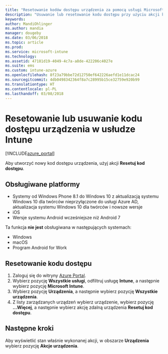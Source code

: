```yaml
---
title: "Resetowanie kodów dostępu urządzenia za pomocą usługi Microsoft Intune — Azure | Microsoft Docs"
description: "Usuwanie lub resetowanie kodu dostępu przy użyciu akcji kodu Usuń kod dostępu na urządzeniach zarządzanych i monitorowanych przy użyciu usługi Intune."
keywords: 
author: MandiOhlinger
ms.author: mandia
manager: dougeby
ms.date: 03/06/2018
ms.topic: article
ms.prod: 
ms.service: microsoft-intune
ms.technology: 
ms.assetid: 47181d19-4049-4c7a-a8de-422206c4027e
ms.suite: ems
ms.custom: intune-azure
ms.openlocfilehash: 8f23a79bbe72d12750ef642226aefd1e11dcac24
ms.sourcegitcommit: 4db0498342364f8a7c28995b15ce32759e920b99
ms.translationtype: HT
ms.contentlocale: pl-PL
ms.lasthandoff: 03/08/2018
---
```

# <a name="reset-or-remove-a-device-passcode-in-intune"></a>Resetowanie lub usuwanie kodu dostępu urządzenia w usłudze Intune

[!INCLUDE[azure_portal](./includes/azure_portal.md)]

Aby utworzyć nowy kod dostępu urządzenia, użyj akcji **Resetuj kod dostępu**.

## <a name="supported-platforms"></a>Obsługiwane platformy

- Systemy od Windows Phone 8.1 do Windows 10 z aktualizacją systemu Windows 10 dla twórców nieprzyłączone do usługi Azure AD, aktualizacja systemu Windows 10 dla twórców i nowsze wersje
- iOS
- Wersje systemu Android wcześniejsze niż Android 7

Ta funkcja **nie jest** obsługiwana w następujących systemach:

- Windows
- macOS
- Program Android for Work

## <a name="reset-a-passcode"></a>Resetowanie kodu dostępu

1. Zaloguj się do witryny [Azure Portal](https://portal.azure.com).
2. Wybierz pozycję **Wszystkie usługi**, odfiltruj usługę **Intune**, a następnie wybierz pozycję **Microsoft Intune**.
3. Wybierz pozycję **Urządzenia**, a następnie wybierz pozycję **Wszystkie urządzenia**.
4. Z listy zarządzanych urządzeń wybierz urządzenie, wybierz pozycję **...Więcej**, a następnie wybierz akcję zdalną urządzenia **Resetuj kod dostępu**.

## <a name="next-steps"></a>Następne kroki

Aby wyświetlić stan właśnie wykonanej akcji, w obszarze **Urządzenia** wybierz pozycję **Akcje urządzenia**.
